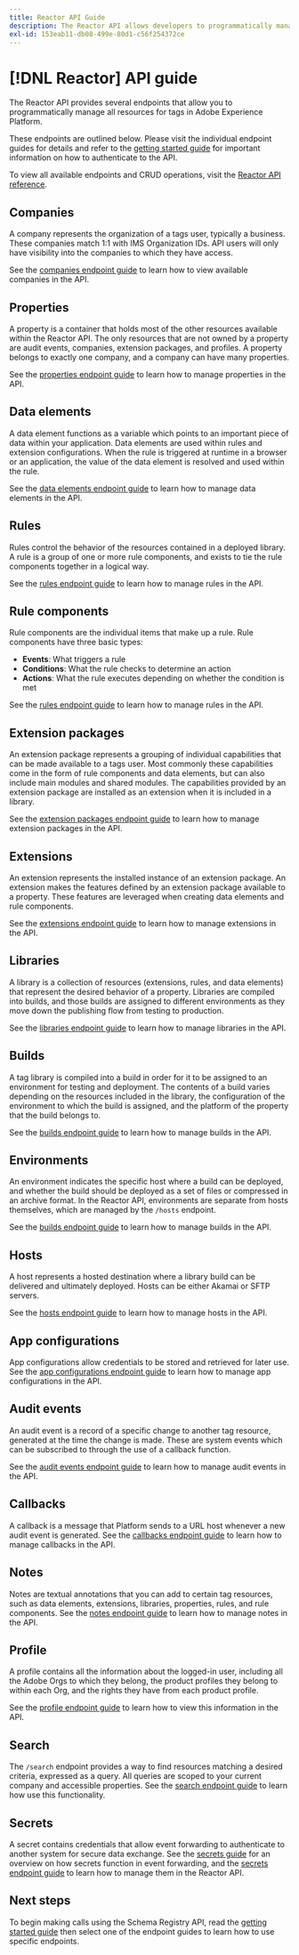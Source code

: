 ```yaml
---
title: Reactor API Guide
description: The Reactor API allows developers to programmatically manage all resources for tags in Adobe Experience Platform. Follow this guide to learn how to perform key operations using the API.
exl-id: 153eab11-db08-499e-80d1-c56f254372ce
---
```

# [!DNL Reactor] API guide

The Reactor API provides several endpoints that allow you to programmatically manage all resources for tags in Adobe Experience Platform.

These endpoints are outlined below. Please visit the individual endpoint guides for details and refer to the [getting started guide](./getting-started.md) for important information on how to authenticate to the API.

To view all available endpoints and CRUD operations, visit the [Reactor API reference](https://www.adobe.io/experience-platform-apis/references/reactor/).

## Companies

A company represents the organization of a tags user, typically a business. These companies match 1:1 with IMS Organization IDs. API users will only have visibility into the companies to which they have access.

See the [companies endpoint guide](./endpoints/companies.md) to learn how to view available companies in the API.

## Properties

A property is a container that holds most of the other resources available within the Reactor API. The only resources that are not owned by a property are audit events, companies, extension packages, and profiles. A property belongs to exactly one company, and a company can have many properties.

See the [properties endpoint guide](./endpoints/properties.md) to learn how to manage properties in the API.

## Data elements

A data element functions as a variable which points to an important piece of data within your application. Data elements are used within rules and extension configurations. When the rule is triggered at runtime in a browser or an application, the value of the data element is resolved and used within the rule.

See the [data elements endpoint guide](./endpoints/data-elements.md) to learn how to manage data elements in the API.

## Rules

Rules control the behavior of the resources contained in a deployed library. A rule is a group of one or more rule components, and exists to tie the rule components together in a logical way.

See the [rules endpoint guide](./endpoints/rules.md) to learn how to manage rules in the API.

## Rule components

Rule components are the individual items that make up a rule. Rule components have three basic types:

* **Events**: What triggers a rule
* **Conditions**: What the rule checks to determine an action
* **Actions**: What the rule executes depending on whether the condition is met

See the [rules endpoint guide](./endpoints/rules.md) to learn how to manage rules in the API.

## Extension packages

An extension package represents a grouping of individual capabilities that can be made available to a tags user. Most commonly these capabilities come in the form of rule components and data elements, but can also include main modules and shared modules. The capabilities provided by an extension package are installed as an extension when it is included in a library.

See the [extension packages endpoint guide](./endpoints/extension-packages.md) to learn how to manage extension packages in the API.

## Extensions

An extension represents the installed instance of an extension package. An extension makes the features defined by an extension package available to a property. These features are leveraged when creating data elements and rule components.

See the [extensions endpoint guide](./endpoints/extensions.md) to learn how to manage extensions in the API.

## Libraries

A library is a collection of resources (extensions, rules, and data elements) that represent the desired behavior of a property. Libraries are compiled into builds, and those builds are assigned to different environments as they move down the publishing flow from testing to production.

See the [libraries endpoint guide](./endpoints/libraries.md) to learn how to manage libraries in the API.

## Builds

A tag library is compiled into a build in order for it to be assigned to an environment for testing and deployment. The contents of a build varies depending on the resources included in the library, the configuration of the environment to which the build is assigned, and the platform of the property that the build belongs to.

See the [builds endpoint guide](./endpoints/builds.md) to learn how to manage builds in the API.

## Environments

An environment indicates the specific host where a build can be deployed, and whether the build should be deployed as a set of files or compressed in an archive format. In the Reactor API, environments are separate from hosts themselves, which are managed by the `/hosts` endpoint.

See the [builds endpoint guide](./endpoints/builds.md) to learn how to manage builds in the API.

## Hosts

A host represents a hosted destination where a library build can be delivered and ultimately deployed. Hosts can be either Akamai or SFTP servers.

See the [hosts endpoint guide](./endpoints/hosts.md) to learn how to manage hosts in the API.

## App configurations

App configurations allow credentials to be stored and retrieved for later use. See the [app configurations endpoint guide](./endpoints/app-configurations.md) to learn how to manage app configurations in the API.

## Audit events

An audit event is a record of a specific change to another tag resource, generated at the time the change is made. These are system events which can be subscribed to through the use of a callback function.

See the [audit events endpoint guide](./endpoints/audit-events.md) to learn how to manage audit events in the API.

## Callbacks

A callback is a message that Platform sends to a URL host whenever a new audit event is generated. See the [callbacks endpoint guide](./endpoints/callbacks.md) to learn how to manage callbacks in the API.

## Notes

Notes are textual annotations that you can add to certain tag resources, such as data elements, extensions, libraries, properties, rules, and rule components. See the [notes endpoint guide](./endpoints/notes.md) to learn how to manage notes in the API.

## Profile

A profile contains all the information about the logged-in user, including all the Adobe Orgs to which they belong, the product profiles they belong to within each Org, and the rights they have from each product profile.

See the [profile endpoint guide](./endpoints/profile.md) to learn how to view this information in the API.

## Search

The `/search` endpoint provides a way to find resources matching a desired criteria, expressed as a query. All queries are scoped to your current company and accessible properties. See the [search endpoint guide](./endpoints/search.md) to learn how use this functionality.

## Secrets

A secret contains credentials that allow event forwarding to authenticate to another system for secure data exchange. See the [secrets guide](./guides/secrets.md) for an overview on how secrets function in event forwarding, and the [secrets endpoint guide](./endpoints/secrets.md) to learn how to manage them in the Reactor API.

## Next steps

To begin making calls using the Schema Registry API, read the [getting started guide](./getting-started.md) then select one of the endpoint guides to learn how to use specific endpoints.
